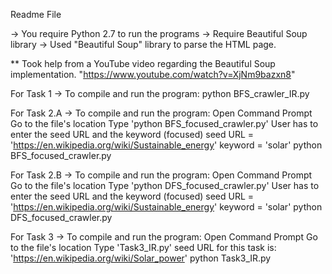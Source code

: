 Readme File

-> You require Python 2.7 to run the programs
-> Require Beautiful Soup library
-> Used "Beautiful Soup" library to parse the HTML page.

** Took help from a YouTube video regarding the Beautiful Soup implementation.
"https://www.youtube.com/watch?v=XjNm9bazxn8"

For Task 1
-> To compile and run the program:
		python BFS_crawler_IR.py


For Task 2.A
->  To compile and run the program:
	Open Command Prompt
	Go to the file's location
	Type 'python BFS_focused_crawler.py'
	User has to enter the seed URL and the keyword (focused)
	seed URL  = 'https://en.wikipedia.org/wiki/Sustainable_energy'
	keyword = 'solar'
	python BFS_focused_crawler.py

For Task 2.B
->  To compile and run the program:
	Open Command Prompt
	Go to the file's location
	Type 'python DFS_focused_crawler.py'
    User has to enter the seed URL and the keyword (focused)
    seed URL  = 'https://en.wikipedia.org/wiki/Sustainable_energy'
	keyword = 'solar'
	python DFS_focused_crawler.py

For Task 3
->  To compile and run the program:
	Open Command Prompt
	Go to the file's location
	Type 'Task3_IR.py'
	seed URL for this task is: 'https://en.wikipedia.org/wiki/Solar_power'
	python Task3_IR.py

